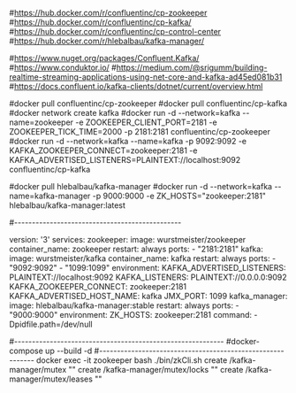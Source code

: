 #https://hub.docker.com/r/confluentinc/cp-zookeeper
#https://hub.docker.com/r/confluentinc/cp-kafka/
#https://hub.docker.com/r/confluentinc/cp-control-center
#https://hub.docker.com/r/hlebalbau/kafka-manager/

#https://www.nuget.org/packages/Confluent.Kafka/
#https://www.conduktor.io/
#https://medium.com/@srigumm/building-realtime-streaming-applications-using-net-core-and-kafka-ad45ed081b31
#https://docs.confluent.io/kafka-clients/dotnet/current/overview.html

#docker pull confluentinc/cp-zookeeper
#docker pull confluentinc/cp-kafka
#docker network create kafka
#docker run -d --network=kafka --name=zookeeper -e ZOOKEEPER_CLIENT_PORT=2181 -e ZOOKEEPER_TICK_TIME=2000 -p 2181:2181 confluentinc/cp-zookeeper 
#docker run -d --network=kafka --name=kafka -p 9092:9092 -e KAFKA_ZOOKEEPER_CONNECT=zookeeper:2181 -e KAFKA_ADVERTISED_LISTENERS=PLAINTEXT://localhost:9092 confluentinc/cp-kafka

#docker pull hlebalbau/kafka-manager
#docker run -d --network=kafka --name=kafka-manager -p 9000:9000 -e ZK_HOSTS="zookeeper:2181" hlebalbau/kafka-manager:latest

#-----------------------------------------------

version: '3'
services:
  zookeeper:
    image: wurstmeister/zookeeper
    container_name: zookeeper
    restart: always
    ports:
      - "2181:2181"
  kafka:
    image: wurstmeister/kafka
    container_name: kafka
    restart: always
    ports:
      - "9092:9092"
      - "1099:1099"
    environment:
      KAFKA_ADVERTISED_LISTENERS: PLAINTEXT://localhost:9092
      KAFKA_LISTENERS: PLAINTEXT://0.0.0.0:9092
      KAFKA_ZOOKEEPER_CONNECT: zookeeper:2181
      KAFKA_ADVERTISED_HOST_NAME: kafka
      JMX_PORT: 1099
  kafka_manager:
    image: hlebalbau/kafka-manager:stable
    restart: always
    ports:
      - "9000:9000"
    environment:
      ZK_HOSTS: zookeeper:2181
    command: -Dpidfile.path=/dev/null

#-----------------------------------------------------------
#docker-compose up --build -d
#-----------------------------------------------------------
docker exec -it zookeeper bash
./bin/zkCli.sh
create /kafka-manager/mutex ""
create /kafka-manager/mutex/locks ""
create /kafka-manager/mutex/leases ""
